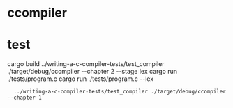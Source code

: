 # ccompiler
# test
  cargo build
  ../writing-a-c-compiler-tests/test_compiler ./target/debug/ccompiler --chapter 2 --stage lex 
  cargo run ./tests/program.c 
    cargo run ./tests/program.c  --lex

      ../writing-a-c-compiler-tests/test_compiler ./target/debug/ccompiler --chapter 1 
